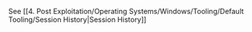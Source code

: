 
See [[4. Post Exploitation/Operating Systems/Windows/Tooling/Default Tooling/Session History|Session History]]
